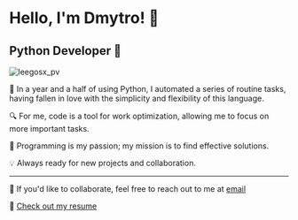 # Hello, I'm Dmytro! 👋

## Python Developer 🐍

<p align="left"> <img src="https://komarev.com/ghpvc/?username=leegosx&label=Profile%20views&color=0e75b6&style=plastic" alt="leegosx_pv" /> </p>

🐍 In a year and a half of using Python, I automated a series of routine tasks, having fallen in love with the simplicity and flexibility of this language.

🔍 For me, code is a tool for work optimization, allowing me to focus on more important tasks.

🚀 Programming is my passion; my mission is to find effective solutions.

💡 Always ready for new projects and collaboration.

---

💼 If you'd like to collaborate, feel free to reach out to me at [email](mailto:klimenko.dmitris@gmail.com)

📄 [Check out my resume](link_to_your_resume)
